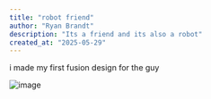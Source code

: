 ```yaml
---
title: "robot friend"
author: "Ryan Brandt"
description: "Its a friend and its also a robot"
created_at: "2025-05-29"
---
```

i made my first fusion design for the guy

![image](https://github.com/user-attachments/assets/2452b5fe-aab3-4882-9c34-ad555811fd4d)
